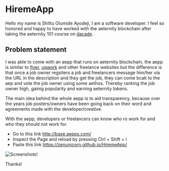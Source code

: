 # HiremeApp

Hello my name is Shittu Olumide Ayodeji, I am a software developer. I feel so honored and happy to have worked with the aeternity blockchain after taking the aeternity 101 course on [dacade](wwww.dacade.org) .

## Problem statement

I was able to come with an aepp that runs on aeternity blockchain, the aepp is similar to [fiver](www.fiver.com), [upwork](www.upwork.com) and other freelance websites but the difference is that once a job owner regsiters a job and freelancers message him/her via the URL in the description and they get the job, they can come bcak to the aep and vote the job owner using some aethos. Thereby ranking the job owner high, gainig popularity and earning aeternity tokens. 


The main idea behind the whole aepp is to aid transparency, because over the years job posters/owners have been going back on their word and agreements made with the developer/creative. 

With the aepp, developers or freelancers can know who ro work for and who they should not work for.

* Go to this link http://base.aepps.com/
* Inspect the Page and reload by pressing Ctrl + Shift + i 
* Paste this link https://zenunicorn.github.io/HiremeApp/

![Screenshots!](/img/download2.png "Screenshots")

Thanks!
